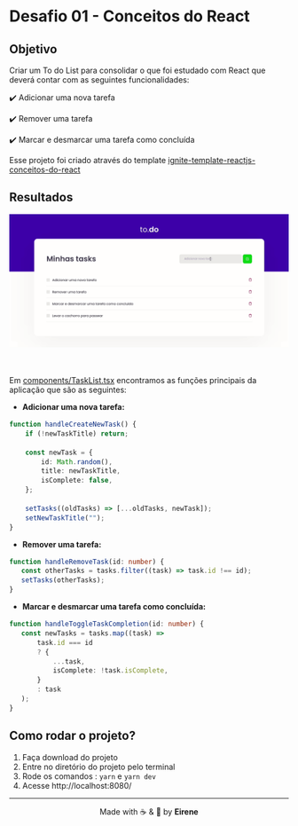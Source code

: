 # Desafio 01 - Conceitos do React

## Objetivo

Criar um To do List para consolidar o que foi estudado com React que deverá contar com as seguintes funcionalidades:

:heavy_check_mark: Adicionar uma nova tarefa

:heavy_check_mark: Remover uma tarefa

:heavy_check_mark: Marcar e desmarcar uma tarefa como concluída

Esse projeto foi criado através do template [ignite-template-reactjs-conceitos-do-react
](https://github.com/rocketseat-education/ignite-template-reactjs-conceitos-do-react)

## Resultados

<div align="center">
    <img src="assets/resultado.gif" width="900"/>
</div>
<br><br>

Em [components/TaskList.tsx](https://github.com/eireneof/desafio1-ignite/blob/main/src/components/TaskList.tsx) encontramos as funções principais da aplicação que são as seguintes:
* **Adicionar uma nova tarefa:** 
``` typescript
function handleCreateNewTask() {
    if (!newTaskTitle) return;

    const newTask = {
        id: Math.random(),
        title: newTaskTitle,
        isComplete: false,
    };

    setTasks((oldTasks) => [...oldTasks, newTask]);
    setNewTaskTitle("");
}
```

* **Remover uma tarefa:**
 ``` typescript
function handleRemoveTask(id: number) {
    const otherTasks = tasks.filter((task) => task.id !== id);
    setTasks(otherTasks);
}
 ```

* **Marcar e desmarcar uma tarefa como concluída:** 
 ``` typescript
function handleToggleTaskCompletion(id: number) {
    const newTasks = tasks.map((task) =>
        task.id === id
        ? {
            ...task,
            isComplete: !task.isComplete,
        }
        : task
    );
}
 ```

## Como rodar o projeto?

1. Faça download do projeto
2. Entre no diretório do projeto pelo terminal
3. Rode os comandos : `yarn` e `yarn dev`
4. Acesse http://localhost:8080/ 

<hr>

<div align="center">
    Made with ☕ & &#128156; by <strong>Eirene</strong>
</div>








